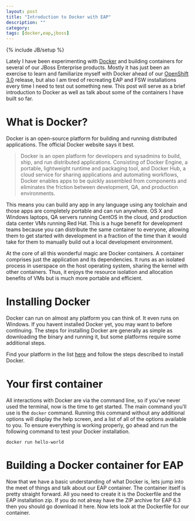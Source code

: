 ```yaml
---
layout: post
title: "Introduction to Docker with EAP"
description: ""
category: 
tags: [docker,eap,jboss]
---
```

{% include JB/setup %}

Lately I have been experimenting with [Docker](https://www.docker.com/ "Docker") and building containers for several of our JBoss Enterprise products. Mostly it has just been an exercise to learn and familiarize myself with Docker ahead of our [OpenShift 3.0](https://blog.openshift.com/openshift-v3-platform-combines-docker-kubernetes-atomic-and-more/ "OpenShift 3.0") release, but also I am tired of recreating EAP and FSW installations every time I need to test out something new. This post will serve as a brief introduction to Docker as well as talk about some of the containers I have built so far.

<!-- more -->

# What is Docker?

Docker is an open-source platform for building and running distributed applications. The official Docker website says it best.

>Docker is an open platform for developers and sysadmins to build, ship, and run distributed applications. Consisting of Docker Engine, a portable, lightweight runtime and packaging tool, and Docker Hub, a cloud service for sharing applications and automating workflows, Docker enables apps to be quickly assembled from components and eliminates the friction between development, QA, and production environments.

This means you can build any app in any language using any toolchain and those apps are completely portable and can run anywhere. OS X and Windows laptops, QA servers running CentOS in the cloud, and production data center VMs running Red Hat. This is a huge benefit for development teams because you can distribute the same container to everyone, allowing them to get started with development in a fraction of the time than it would take for them to manually build out a local development environment.

At the core of all this wonderful magic are Docker containers. A container comprises just the application and its dependencies. It runs as an isolated process in userspace on the host operating system, sharing the kernel with other containers. Thus, it enjoys the resource isolation and allocation benefits of VMs but is much more portable and efficient.

# Installing Docker

Docker can run on almost any platform you can think of. It even runs on Windows. If you havent installed Docker yet, you may want to before continuing. The steps for installing Docker are generally as simple as downloading the binary and running it, but some platforms require some additional steps. 

Find your platform in the list [here](https://docs.docker.com/installation/) and follow the steps described to install Docker.

# Your first container

All interactions with Docker are via the command line, so if you’ve never used the terminal, now is the time to get started. The main command you’ll use is the `docker` command. Running this command without any additional options will display the help screen, and a list of all of the options available to you. To ensure everything is working properly, go ahead and run the following command to test your Docker installation.

	docker run hello-world

# Building a Docker container for EAP

Now that we have a basic understanding of what Docker is, lets jump into the meet of things and talk about our EAP container. The container itself is pretty straight forward. All you need to create it is the Dockerfile and the EAP installation zip. If you do not alreay have the ZIP archive for EAP 6.3 then you should go download it here. Now lets look at the Dockerfile for our container.

<script src="http://gist-it.appspot.com/github/bsaunder/docker-containers/blob/master/eap_6.3.0/Dockerfile"></script>

